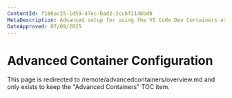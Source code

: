 ```yaml
---
ContentId: f180ac25-1d59-47ec-bad2-3ccbf214bbd8
MetaDescription: Advanced setup for using the VS Code Dev Containers extension
DateApproved: 07/09/2025
---
```

# Advanced Container Configuration

This page is redirected to /remote/advancedcontainers/overview.md and only exists to keep the "Advanced Containers" TOC item.
